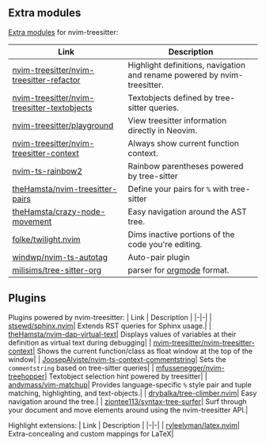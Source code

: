 ## Extra modules

[Extra modules](https://github.com/nvim-treesitter/nvim-treesitter#defining-modules) for nvim-treesitter:

| Link | Description |
|-|-|
| [nvim-treesitter/nvim-treesitter-refactor](https://github.com/nvim-treesitter/nvim-treesitter-refactor)|  Highlight definitions, navigation and rename powered by nvim-treesitter.|
| [nvim-treesitter/nvim-treesitter-textobjects](https://github.com/nvim-treesitter/nvim-treesitter-textobjects)|  Textobjects defined by tree-sitter queries.|
| [nvim-treesitter/playground](https://github.com/nvim-treesitter/playground)|  View treesitter information directly in Neovim.|
| [nvim-treesitter/nvim-treesitter-context](https://github.com/nvim-treesitter/nvim-treesitter-context)| Always show current function context.  |
| [nvim-ts-rainbow2](https://github.com/HiPhish/nvim-ts-rainbow2)| Rainbow parentheses powered by tree-sitter|
| [theHamsta/nvim-treesitter-pairs](https://github.com/theHamsta/nvim-treesitter-pairs)| Define your pairs for `%` with tree-sitter|
| [theHamsta/crazy-node-movement](https://github.com/theHamsta/crazy-node-movement/)| Easy navigation around the AST tree.|
| [folke/twilight.nvim](https://github.com/folke/twilight.nvim)| Dims inactive portions of the code you're editing.|
| [windwp/nvim-ts-autotag](https://github.com/windwp/nvim-ts-autotag)| Auto-pair plugin|
| [milisims/tree-sitter-org](https://github.com/milisims/tree-sitter-org)| parser for [orgmode](https://github.com/kristijanhusak/orgmode.nvim) format.|

## Plugins

Plugins powered by nvim-treesitter:
| Link | Description |
|-|-|
| [stsewd/sphinx.nvim](https://github.com/stsewd/sphinx.nvim)|  Extends RST queries for Sphinx usage.|
| [theHamsta/nvim-dap-virtual-text](https://github.com/theHamsta/nvim-dap-virtual-text)| Displays values of variables at their definition as virtual text during debugging|
| [nvim-treesitter/nvim-treesitter-context](https://github.com/nvim-treesitter/nvim-treesitter-context)| Shows the current function/class as float window at the top of the window|
| [JoosepAlviste/nvim-ts-context-commentstring](https://github.com/JoosepAlviste/nvim-ts-context-commentstring)| Sets the `commentstring` based on tree-sitter queries|
| [mfussenegger/nvim-treehopper](https://github.com/mfussenegger/nvim-treehopper)|  Textobject selection hint powered by treesitter|
| [andymass/vim-matchup](https://github.com/andymass/vim-matchup/)| Provides language-specific `%` style pair and tuple matching, highlighting, and text-objects.|
| [drybalka/tree-climber.nvim](https://github.com/drybalka/tree-climber.nvim)| Easy navigation around the tree.|
| [ziontee113/syntax-tree-surfer](https://github.com/ziontee113/syntax-tree-surfer)| Surf through your document and move elements around using the nvim-treesitter API.|

Highlight extensions:
| Link | Description |
|-|-|
| [ryleelyman/latex.nvim](https://github.com/ryleelyman/latex.nvim)| Extra-concealing and custom mappings for LaTeX|
